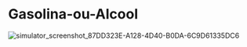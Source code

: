 # Gasolina-ou-Alcool

![simulator_screenshot_87DD323E-A128-4D40-B0DA-6C9D61335DC6](https://github.com/thalytasouza/Gasolina-ou-Alcool/assets/113737276/9f182508-41b1-40d7-923e-d802effc4ba4)
